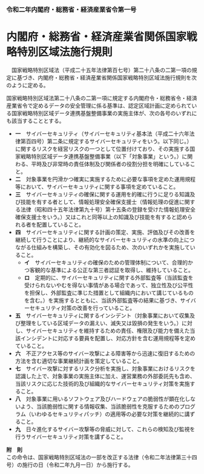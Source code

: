 ### 令和二年内閣府・総務省・経済産業省令第一号  
# 内閣府・総務省・経済産業省関係国家戦略特別区域法施行規則  
　国家戦略特別区域法（平成二十五年法律第百七号）第二十八条の二第一項の規定に基づき、内閣府・総務省・経済産業省関係国家戦略特別区域法施行規則を次のように定める。  
  
国家戦略特別区域法第二十八条の二第一項に規定する内閣府令・総務省令・経済産業省令で定めるデータの安全管理に係る基準は、認定区域計画に定められている国家戦略特別区域データ連携基盤整備事業の実施主体が、次の各号のいずれにも該当することとする。  
* **一**　サイバーセキュリティ（サイバーセキュリティ基本法（平成二十六年法律第百四号）第二条に規定するサイバーセキュリティをいう。以下同じ。）に関するリスクを経営リスクの一つとして位置付けており、その実施する国家戦略特別区域データ連携基盤整備事業（以下「対象事業」という。）に関わる、平時及び非常時の責任体制及び関係者の役割分担を明確にしていること。  
* **二**　対象事業を円滑かつ確実に実施するために必要な事項を定めた運用規程等において、サイバーセキュリティに関する事項を定めていること。  
* **三**　サイバーセキュリティの確保に関する運用を的確に行うに足りる知識及び技能を有する者として、情報処理安全確保支援士（情報処理の促進に関する法律（昭和四十五年法律第九十号）第十五条の登録を受けた情報処理安全確保支援士をいう。）又はこれと同等以上の知識及び技能を有すると認められる者を配置していること。  
* **四**　サイバーセキュリティに関する計画の策定、実施、評価及びその改善を継続して行うことにより、継続的なサイバーセキュリティの水準の向上につながる仕組みを構築し、その有効化を図るため、次のいずれかを実施していること。  
	* **イ**　サイバーセキュリティの確保のための管理体制について、合理的かつ客観的な基準による公正な第三者認証を取得し、維持していること。  
	* **ロ**　定期的に、サイバーセキュリティに関する外部監査等（当該監査を受けられないやむを得ない事情がある場合であって、独立性及び公平性を担保し、外部監査に準じた措置として組織内において講じているものを含む。）を実施するとともに、当該外部監査等の結果に基づき、サイバーセキュリティ対策の改善を行っていること。  
* **五**　サイバーセキュリティに関するインシデント（対象事業において収集及び整理をしている区域データの漏えい、滅失又は毀損の発生をいう。）に対し、サイバーセキュリティを維持するための責任、権限及び能力を備えた当該インシデントに対応する要員を配置し、対応方針を含む運用規程等を定めていること。  
* **六**　不正アクセス等のサイバー攻撃による障害等から迅速に復旧するための方法を含む適切な事業継続計画を策定していること。  
* **七**　サイバー攻撃に対するリスク分析を実施し、対象事業におけるリスクを認識した上で、対象事業の実施主体に加え、運営業務の外部委託先も含め、当該リスクに応じた技術的及び組織的なサイバーセキュリティ対策を実施すること。  
* **八**　対象事業に用いるソフトウェア及びハードウェアの脆弱性が顕在化しないよう、当該脆弱性に関する情報収集、当該脆弱性を克服するためのプログラム（いわゆるセキュリティパッチ）の適用等の必要な対策を継続的に講ずること。  
* **九**　日々進化するサイバー攻撃等の脅威に対して、これらの検知及び監視を行うサイバーセキュリティ対策を講ずること。  
  
**附　則**  
この命令は、国家戦略特別区域法の一部を改正する法律（令和二年法律第三十四号）の施行の日（令和二年九月一日）から施行する。  
  
